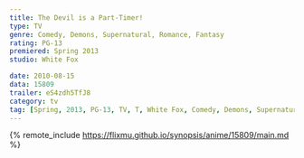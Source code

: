 ```yaml
---
title: The Devil is a Part-Timer!
type: TV
genre: Comedy, Demons, Supernatural, Romance, Fantasy
rating: PG-13
premiered: Spring 2013
studio: White Fox

date: 2010-08-15
data: 15809
trailer: eS4zdh5TfJ8
category: tv
tag: [Spring, 2013, PG-13, TV, T, White Fox, Comedy, Demons, Supernatural, Romance, Fantasy]
---
```

{% remote_include https://flixmu.github.io/synopsis/anime/15809/main.md %}
